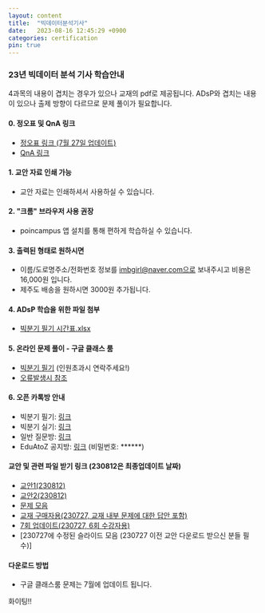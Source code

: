 ```yaml
---
layout: content
title:  "빅데이터분석기사"
date:   2023-08-16 12:45:29 +0900
categories: certification
pin: true
---
```


### 23년 빅데이터 분석 기사 학습안내
4과목의 내용이 겹치는 경우가 있으나 교재의 pdf로 제공됩니다. ADsP와 겹치는 내용이 있으나 출제 방향이 다르므로 문제 풀이가 필요합니다.

#### 0. 정오표 및 QnA 링크
- [정오표 링크 (7월 27일 업데이트)](https://colab.research.google.com/drive/19QcO-8mRZgyF5D9QBATkSJrLfJ0GZJ2p)
- [QnA 링크](https://colab.research.google.com/drive/1g7z_l-1vwLEx4n7e4zelIEH2UxoUPtGU)

#### 1. 교안 자료 인쇄 가능
- 교안 자료는 인쇄하셔서 사용하실 수 있습니다.

#### 2. "크롬" 브라우저 사용 권장
- poincampus 앱 설치를 통해 편하게 학습하실 수 있습니다.

#### 3. 출력된 형태로 원하시면
- 이름/도로명주소/전화번호 정보를 imbgirl@naver.com으로 보내주시고 비용은 16,000원 입니다.
- 제주도 배송을 원하시면 3000원 추가됩니다.

#### 4. ADsP 학습을 위한 파일 첨부
- [빅분기 필기 시간표.xlsx](https://github.com/Soyoung-Yoon/eduatoz_bigdata/blob/main/bigdata_필기_curriculum.xlsx)

#### 5. 온라인 문제 풀이 - 구글 클래스 룸
- [빅분기 필기](https://classroom.google.com/c/NTIyNzc4OTg4NTU5?cjc=hcrm4ad) (인원초과시 연락주세요!)
- [오류발생시 참조](https://support.google.com/edu/classroom/answer/6072460)

#### 6. 오픈 카톡방 안내
- 빅분기 필기: [링크](https://open.kakao.com/o/gfiupd8e)
- 빅분기 실기: [링크](https://open.kakao.com/o/gjbBmtFe)
- 일반 질문방: [링크](https://open.kakao.com/o/gdHVdy3e)
- EduAtoZ 공지방: [링크](https://open.kakao.com/o/g9L9yx2e) (비밀번호: ******)

#### 교안 및 관련 파일 받기 링크 (230812은 최종업데이트 날짜)
- [교안1(230812)](https://github.com/Soyoung-Yoon/eduatoz_bigdata/blob/main/eduatoz_bigdata_book_01.zip)
- [교안2(230812)](https://github.com/Soyoung-Yoon/eduatoz_bigdata/blob/main/eduatoz_bigdata_book_02.zip)
- [문제 모음](https://github.com/Soyoung-Yoon/eduatoz_bigdata/blob/main/eduatoz_bigdata_questions.zip)
- [교재 구매자용(230727, 교재 내부 문제에 대한 답안 포함)](https://github.com/Soyoung-Yoon/eduatoz_bigdata/blob/main/eduatoz_bigdata_buy_book.zip)
- [7회 업데이트(230727, 6회 수강자용)](https://github.com/Soyoung-Yoon/eduatoz_bigdata/blob/main/eduatoz_bigdata_update.zip)
- [230727에 수정된 슬라이드 모음 (230727 이전 교안 다운로드 받으신 분들 필수)]

#### 다운로드 방법
- 구글 클래스룸 문제는 7월에 업데이트 됩니다.

화이팅!!
